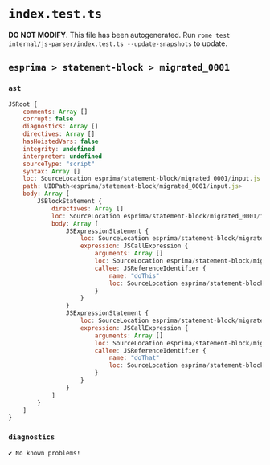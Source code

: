 # `index.test.ts`

**DO NOT MODIFY**. This file has been autogenerated. Run `rome test internal/js-parser/index.test.ts --update-snapshots` to update.

## `esprima > statement-block > migrated_0001`

### `ast`

```javascript
JSRoot {
	comments: Array []
	corrupt: false
	diagnostics: Array []
	directives: Array []
	hasHoistedVars: false
	integrity: undefined
	interpreter: undefined
	sourceType: "script"
	syntax: Array []
	loc: SourceLocation esprima/statement-block/migrated_0001/input.js 1:0-2:0
	path: UIDPath<esprima/statement-block/migrated_0001/input.js>
	body: Array [
		JSBlockStatement {
			directives: Array []
			loc: SourceLocation esprima/statement-block/migrated_0001/input.js 1:0-1:23
			body: Array [
				JSExpressionStatement {
					loc: SourceLocation esprima/statement-block/migrated_0001/input.js 1:2-1:11
					expression: JSCallExpression {
						arguments: Array []
						loc: SourceLocation esprima/statement-block/migrated_0001/input.js 1:2-1:10
						callee: JSReferenceIdentifier {
							name: "doThis"
							loc: SourceLocation esprima/statement-block/migrated_0001/input.js 1:2-1:8 (doThis)
						}
					}
				}
				JSExpressionStatement {
					loc: SourceLocation esprima/statement-block/migrated_0001/input.js 1:12-1:21
					expression: JSCallExpression {
						arguments: Array []
						loc: SourceLocation esprima/statement-block/migrated_0001/input.js 1:12-1:20
						callee: JSReferenceIdentifier {
							name: "doThat"
							loc: SourceLocation esprima/statement-block/migrated_0001/input.js 1:12-1:18 (doThat)
						}
					}
				}
			]
		}
	]
}
```

### `diagnostics`

```
✔ No known problems!

```
